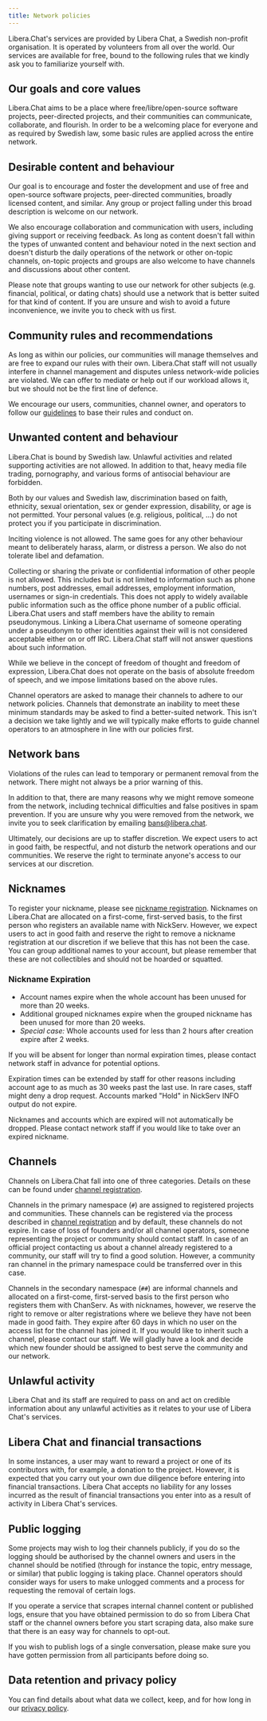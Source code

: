 ```yaml
---
title: Network policies
---
```


Libera.Chat's services are provided by Libera Chat, a Swedish non-profit
organisation. It is operated by volunteers from all over the world. Our
services are available for free, bound to the following rules that we kindly
ask you to familiarize yourself with.

## Our goals and core values

Libera.Chat aims to be a place where free/libre/open-source software
projects, peer-directed projects, and their communities can communicate,
collaborate, and flourish. In order to be a welcoming place for everyone and
as required by Swedish law, some basic rules are applied across the
entire network.

## Desirable content and behaviour

Our goal is to encourage and foster the development and use of free and
open-source software projects, peer-directed communities, broadly licensed
content, and similar. Any group or project falling under this broad
description is welcome on our network.

We also encourage collaboration and communication with users, including giving
support or receiving feedback. As long as content doesn't fall within the
types of unwanted content and behaviour noted in the next section and doesn't
disturb the daily operations of the network or other on-topic channels,
on-topic projects and groups are also welcome to have channels and discussions
about other content.

Please note that groups wanting to use our network for other subjects (e.g.
financial, political, or dating chats) should use a network that is better
suited for that kind of content. If you are unsure and wish to avoid a future
inconvenience, we invite you to check with us first.

## Community rules and recommendations

As long as within our policies, our communities will manage themselves and are
free to expand our rules with their own. Libera.Chat staff will not usually
interfere in channel management and disputes unless network-wide policies are
violated. We can offer to mediate or help out if our workload allows it, but
we should not be the first line of defence.

We encourage our users, communities, channel owner, and operators to follow our
[guidelines](/guidelines) to base their rules and conduct on.

## Unwanted content and behaviour

Libera.Chat is bound by Swedish law. Unlawful activities and related
supporting activities are not allowed. In addition to that, heavy media file
trading, pornography, and various forms of antisocial behaviour are forbidden.

Both by our values and Swedish law, discrimination based on faith, ethnicity,
sexual orientation, sex or gender expression, disability, or age is not
permitted. Your personal values (e.g. religious, political, ...) do not
protect you if you participate in discrimination.

Inciting violence is not allowed. The same goes for any other behaviour meant
to deliberately harass, alarm, or distress a person. We also do
not tolerate libel and defamation.

Collecting or sharing the private or confidential information of other people
is not allowed. This includes but is not limited to information such as phone
numbers, post addresses, email addresses, employment information, usernames or
sign-in credentials. This does not apply to widely available public
information such as the office phone number of a public official. Libera.Chat
users and staff members have the ability to remain pseudonymous. Linking a
Libera.Chat username of someone operating under a pseudonym to other
identities against their will is not considered acceptable either on or off
IRC. Libera.Chat staff will not answer questions about such information.

While we believe in the concept of freedom of thought and freedom of
expression, Libera.Chat does not operate on the basis of absolute freedom of
speech, and we impose limitations based on the above rules.

Channel operators are asked to manage their channels to adhere to our network
policies. Channels that demonstrate an inability to meet these minimum standards
may be asked to find a better-suited network. This isn't a decision we take
lightly and we will typically make efforts to guide channel operators to an
atmosphere in line with our policies first.

## Network bans

Violations of the rules can lead to temporary or permanent removal from the
network. There might not always be a prior warning of this.

In addition to that, there are many reasons why we might remove someone from
the network, including technical difficulties and false positives in spam
prevention. If you are unsure why you were removed from the network, we invite
you to seek clarification by emailing <bans@libera.chat>.

Ultimately, our decisions are up to staffer discretion. We expect users to act
in good faith, be respectful, and not disturb the network operations and our
communities. We reserve the right to terminate anyone's access to our services
at our discretion.

## Nicknames

To register your nickname, please see
[nickname registration](/guides/registration). Nicknames on Libera.Chat
are allocated on a first-come, first-served basis, to the first person who
registers an available name with NickServ. However, we expect users to act
in good faith and reserve the right to remove a nickname registration at our
discretion if we believe that this has not been the case. You can group
additional names to your account, but please remember that these are not
collectibles and should not be hoarded or squatted.

### Nickname Expiration

- Account names expire when the whole account has been unused for more than 20
  weeks.
- Additional grouped nicknames expire when the grouped nickname has been
  unused for more than 20 weeks.
- *Special case:* Whole accounts used for less than 2 hours after creation
  expire after 2 weeks.

If you will be absent for longer than normal expiration times, please contact
network staff in advance for potential options.

Expiration times can be extended by staff for other reasons including account
age to as much as 30 weeks past the last use. In rare cases, staff might deny
a drop request. Accounts marked "Hold" in NickServ INFO output do not expire.

Nicknames and accounts which are expired will not automatically be dropped.
Please contact network staff if you would like to take over an expired
nickname.

## Channels

Channels on Libera.Chat fall into one of three categories. Details on these
can be found under [channel registration](/chanreg).

Channels in the primary namespace (`#`) are assigned to registered projects
and communities. These channels can be registered via the process described in
[channel registration](/chanreg) and by default, these channels do not expire.
In case of loss of founders and/or all channel operators, someone
representing the project or community should contact staff. In case of an
official project contacting us about a channel already registered to a
community, our staff will try to find a good solution. However, a community
ran channel in the primary namespace could be transferred over in this case.

Channels in the secondary namespace (`##`) are informal channels and allocated
on a first-come, first-served basis to the first person who registers them
with ChanServ. As with nicknames, however, we reserve the right to remove or
alter registrations where we believe they have not been made in good faith.
They expire after 60 days in which no user on the access list for the channel
has joined it. If you would like to inherit such a channel, please contact our
staff. We will gladly have a look and decide which new founder should be
assigned to best serve the community and our network.

## Unlawful activity

Libera Chat and its staff are required to pass on and act on
credible information about any unlawful activities as it relates to your use
of Libera Chat's services.

## Libera Chat and financial transactions

In some instances, a user may want to reward a project or one of its
contributors with, for example, a donation to the project. However, it is
expected that you carry out your own due diligence before entering into
financial transactions. Libera Chat accepts no liability for any losses
incurred as the result of financial transactions you enter into as a result of
activity in Libera Chat's services.

## Public logging

Some projects may wish to log their channels publicly, if you do so the logging
should be authorised by the channel owners and users in the channel should be
notified (through for instance the topic, entry message, or similar) that
public logging is taking place. Channel operators should consider ways for
users to make unlogged comments and a process for requesting the removal of
certain logs.

If you operate a service that scrapes internal channel content or
published logs, ensure that you have obtained permission to do so from Libera
Chat staff or the channel owners before you start scraping data, also make
sure that there is an easy way for channels to opt-out.

If you wish to publish logs of a single conversation, please make sure you
have gotten permission from all participants before doing so.

## Data retention and privacy policy

You can find details about what data we collect, keep, and for how long
in our [privacy policy](/privacy).
